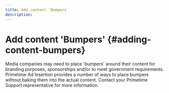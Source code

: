 ```yaml
---
title: Add content `Bumpers`
description: 
---
```


# Add content 'Bumpers' {#adding-content-bumpers}

Media companies may need to place 'bumpers' around their content for branding purposes, sponsorships and/or to meet government requirements. Primetime Ad Insertion provides a number of ways to place bumpers without baking them into the actual content. Contact your Primetime Support representative for more information.  
